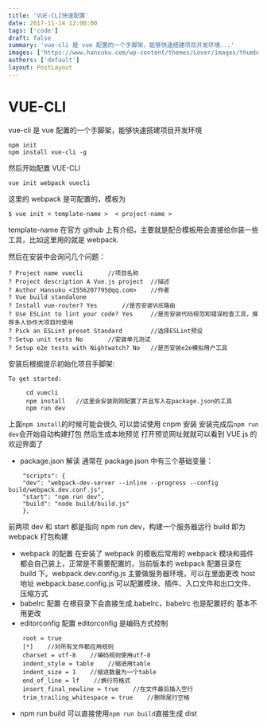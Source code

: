 ```yaml
---
title: 'VUE-CLI快速配置'
date: 2017-11-14 12:00:00
tags: ['code']
draft: false
summary: 'vue-cli 是 vue 配置的一个手脚架，能够快速搭建项目开发环境...'
images: ['https://www.hansuku.com/wp-content/themes/Lover/images/thumbs/4.jpg']
authors: ['default']
layout: PostLayout
---
```


# VUE-CLI

vue-cli 是 vue 配置的一个手脚架，能够快速搭建项目开发环境

    npm init
    npm install vue-cli -g

然后开始配置 VUE-CLI

    vue init webpack vuecli

这里的 webpack 是可配置的，模板为

    $ vue init < template-name >  < project-name >

template-name 在官方 github 上有介绍，主要就是配合模板用会直接给你装一些工具，比如这里用的就是 webpack.

然后在安装中会询问几个问题：

```
? Project name vuecli		//项目名称
? Project description A Vue.js project  //描述
? Author Hansuku <1556207795@qq.com>	//作者
? Vue build standalone
? Install vue-router? Yes		//是否安装VUE路由
? Use ESLint to lint your code? Yes		//是否安装代码规范和错误检查工具，推荐多人协作大项目时使用
? Pick an ESLint preset Standard		//选择ESLint预设
? Setup unit tests No		//安装单元测试
? Setup e2e tests with Nightwatch? No	//是否安装e2e模拟用户工具
```

安装后根据提示初始化项目手脚架:

    To get started:

         cd vuecli
         npm install   //这里会安装刚刚配置了并且写入在package.json的工具
         npm run dev

上面`npm install`的时候可能会很久 可以尝试使用 cnpm 安装
安装完成后`npm run dev`会开始自动构建打包 然后生成本地预览 打开预览网址就就可以看到 VUE.js 的欢迎界面了

- package.json 解读
  通常在 package.json 中有三个基础变量：

```
    "scripts": {
    "dev": "webpack-dev-server --inline --progress --config build/webpack.dev.conf.js",
    "start": "npm run dev",
    "build": "node build/build.js"
	},

```

前两项 dev 和 start 都是指向 npm run dev，构建一个服务器运行
build 即为 webpack 打包构建

- webpack 的配置
  在安装了 webpack 的模板后常用的 webpack 模块和插件都会自己装上，正常是不需要配置的，当前版本的 webpack 配置目录在 build 下。webpack.dev.config.js 主要做服务器环境，可以在里面更改 host 地址
  webpack.base.config.js 可以配置模块、插件、入口文件和出口文件、压缩方式
- babelrc 配置
  在根目录下会直接生成.babelrc，babelrc 也是配置好的 基本不用更改
- editorconfig 配置
  editorconfig 是编码方式控制

```
	root = true
	[*]    //对所有文件都应用规则
	charset = utf-8    //编码规则使用utf-8
	indent_style = table    //缩进用table
	indent_size = 1    //缩进数量为一个table
	end_of_line = lf    //换行符格式
	insert_final_newline = true    //在文件最后插入空行
	trim_trailing_whitespace = true    //删除尾行空格
```

- npm run build
  可以直接使用`npm run build`直接生成 dist

